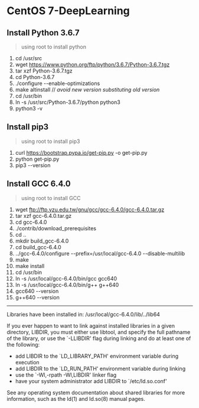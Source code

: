 # CentOS 7-DeepLearning
## Install Python 3.6.7
> using root to install python
1. cd /usr/src
2. wget https://www.python.org/ftp/python/3.6.7/Python-3.6.7.tgz
3. tar xzf Python-3.6.7.tgz
4. cd Python-3.6.7
5. ./configure --enable-optimizations
6. make altinstall // *avoid new version substituting old version*
7. cd /usr/bin
8. ln -s /usr/src/Python-3.6.7/python python3
9. python3 -v
## Install pip3
> using root to install pip3
1. curl https://bootstrap.pypa.io/get-pip.py -o get-pip.py
2. python get-pip.py
3. pip3 --version
## Install GCC 6.4.0
> using root to install GCC
1. wget ftp://ftp.yzu.edu.tw/gnu/gcc/gcc-6.4.0/gcc-6.4.0.tar.gz
2. tar xzf gcc-6.4.0.tar.gz
3. cd gcc-6.4.0
4. ./contrib/download_prerequisites
5. cd ..
6. mkdir build_gcc-6.4.0
7. cd build_gcc-6.4.0
8. ../gcc-6.4.0/configure --prefix=/usr/local/gcc-6.4.0 --disable-multilib
9. make
10. make install
11. cd /usr/bin
12. ln -s /usr/local/gcc-6.4.0/bin/gcc gcc640
13. ln -s /usr/local/gcc-6.4.0/bin/g++ g++640
14. gcc640 --version
15. g++640 --version
----------------------------------------------------------------------
Libraries have been installed in: /usr/local/gcc-6.4.0/lib/../lib64

If you ever happen to want to link against installed libraries
in a given directory, LIBDIR, you must either use libtool, and
specify the full pathname of the library, or use the `-LLIBDIR'
flag during linking and do at least one of the following:
   - add LIBDIR to the `LD_LIBRARY_PATH' environment variable
     during execution
   - add LIBDIR to the `LD_RUN_PATH' environment variable
     during linking
   - use the `-Wl,-rpath -Wl,LIBDIR' linker flag
   - have your system administrator add LIBDIR to `/etc/ld.so.conf'

See any operating system documentation about shared libraries for
more information, such as the ld(1) and ld.so(8) manual pages.
